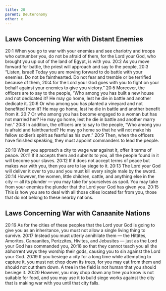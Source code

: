 ```yaml
---
title: 20
parent: Deuteronomy
other: x
---
```


## Laws Concerning War with Distant Enemies

<a name="20:1">20:1</a> When you go to war with your enemies and see chariotry and troops who outnumber you, do not be afraid of them, for the Lord your God, who brought you up out of the land of Egypt, is with you. <a name="20:2">20:2</a> As you move forward for battle, the priest will approach and say to the people, <a name="20:3">20:3</a> “Listen, Israel! Today you are moving forward to do battle with your enemies. Do not be fainthearted. Do not fear and tremble or be terrified because of them, <a name="20:4">20:4</a> for the Lord your God goes with you to fight on your behalf against your enemies to give you victory.” <a name="20:5">20:5</a> Moreover, the officers are to say to the people, “Who among you has built a new house and not dedicated it? He may go home, lest he die in battle and another dedicate it. <a name="20:6">20:6</a> Or who among you has planted a vineyard and not benefited from it? He may go home, lest he die in battle and another benefit from it. <a name="20:7">20:7</a> Or who among you has become engaged to a woman but has not married her? He may go home, lest he die in battle and another marry her.” <a name="20:8">20:8</a> In addition, the officers are to say to the people, “Who among you is afraid and fainthearted? He may go home so that he will not make his fellow soldier’s spirit as fearful as his own.” <a name="20:9">20:9</a> Then, when the officers have finished speaking, they must appoint commanders to lead the people.

<a name="20:10">20:10</a> When you approach a city to wage war against it, offer it terms of peace. <a name="20:11">20:11</a> If it accepts them and submits to you, all the people found in it will become your slaves. <a name="20:12">20:12</a> If it does not accept terms of peace but makes war with you, then you are to lay siege to it. <a name="20:13">20:13</a> The Lord your God will deliver it over to you and you must kill every single male by the sword. <a name="20:14">20:14</a> However, the women, little children, cattle, and anything else in the city — all its plunder — you may take for yourselves as spoil. You may take from your enemies the plunder that the Lord your God has given you. <a name="20:15">20:15</a> This is how you are to deal with all those cities located far from you, those that do not belong to these nearby nations.

## Laws Concerning War with Canaanite Nations

<a name="20:16">20:16</a> As for the cities of these peoples that the Lord your God is going to give you as an inheritance, you must not allow a single living thing to survive. <a name="20:17">20:17</a> Instead you must utterly annihilate them — the Hittites, Amorites, Canaanites, Perizzites, Hivites, and Jebusites — just as the Lord your God has commanded you, <a name="20:18">20:18</a> so that they cannot teach you all the abhorrent ways they worship their gods, causing you to sin against the Lord your God. <a name="20:19">20:19</a> If you besiege a city for a long time while attempting to capture it, you must not chop down its trees, for you may eat from them and should not cut them down. A tree in the field is not human that you should besiege it. <a name="20:20">20:20</a> However, you may chop down any tree you know is not suitable for food, and you may use it to build siege works against the city that is making war with you until that city falls.
